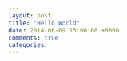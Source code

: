 ```yaml
---
layout: post
title: "Hello World"
date: 2014-06-09 15:00:08 +0800
comments: true
categories: 
---
```

